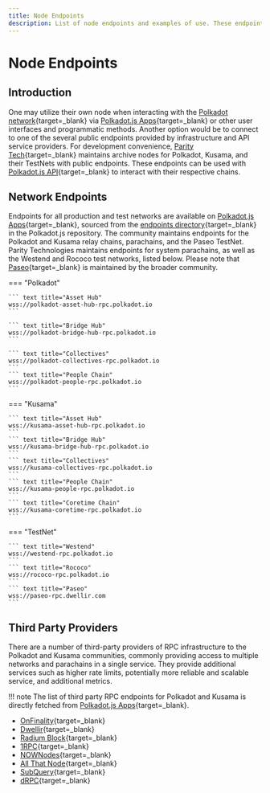 ```yaml
---
title: Node Endpoints
description: List of node endpoints and examples of use. These endpoints can be used for development, RPC, or other purposes for which network access is required.
---
```


# Node Endpoints

## Introduction

One may utilize their own node when interacting with the [Polkadot network](https://polkadot.network/){target=\_blank} via [Polkadot.js Apps](https://polkadot.js.org/apps/){target=\_blank} or other user interfaces and programmatic methods. Another option would be to connect to one of the several public endpoints provided by infrastructure and API service providers. For development convenience, [Parity Tech](https://www.parity.io/){target=\_blank} maintains archive nodes for Polkadot, Kusama, and their TestNets with public endpoints. These endpoints can be used with [Polkadot.js API](https://polkadot.js.org/docs/api){target=\_blank} to interact with their respective chains.

## Network Endpoints

Endpoints for all production and test networks are available on [Polkadot.js Apps](https://polkadot.js.org/apps/#/accounts){target=\_blank}, sourced from the [endpoints directory](https://github.com/polkadot-js/apps/tree/master/packages/apps-config/src/endpoints){target=\_blank} in the Polkadot.js repository. The community maintains endpoints for the Polkadot and Kusama relay chains, parachains, and the Paseo TestNet. Parity Technologies maintains endpoints for system parachains, as well as the Westend and Rococo test networks, listed below. Please note that [Paseo](https://github.com/paseo-network){target=\_blank} is maintained by the broader community.


=== "Polkadot"

    ``` text title="Asset Hub"
    wss://polkadot-asset-hub-rpc.polkadot.io
    ```

    ``` text title="Bridge Hub"
    wss://polkadot-bridge-hub-rpc.polkadot.io
    ```

    ``` text title="Collectives"
    wss://polkadot-collectives-rpc.polkadot.io
    ```
    ``` text title="People Chain"
    wss://polkadot-people-rpc.polkadot.io
    ```

=== "Kusama"

    ``` text title="Asset Hub"
    wss://kusama-asset-hub-rpc.polkadot.io
    ```
    ``` text title="Bridge Hub"
    wss://kusama-bridge-hub-rpc.polkadot.io
    ```
    ``` text title="Collectives"
    wss://kusama-collectives-rpc.polkadot.io
    ```
    ``` text title="People Chain"
    wss://kusama-people-rpc.polkadot.io
    ```
    ``` text title="Coretime Chain"
    wss://kusama-coretime-rpc.polkadot.io
    ```

=== "TestNet"

    ``` text title="Westend"
    wss://westend-rpc.polkadot.io
    ```
    ``` text title="Rococo"
    wss://rococo-rpc.polkadot.io
    ```
    ``` text title="Paseo"
    wss://paseo-rpc.dwellir.com
    ```

## Third Party Providers

There are a number of third-party providers of RPC infrastructure to the Polkadot and Kusama communities, commonly providing access to multiple networks and parachains in a single service. They provide additional services such as higher rate limits, potentially more reliable and scalable service, and additional metrics.

!!! note
    The list of third party RPC endpoints for Polkadot and Kusama is directly fetched from [Polkadot.js Apps](https://polkadot.js.org/apps/#/explorer){target=\_blank}.

- [OnFinality](https://onfinality.io){target=\_blank}
- [Dwellir](https://dwellir.com){target=\_blank}
- [Radium Block](https://radiumblock.com/){target=\_blank}
- [1RPC](https://1rpc.io/){target=\_blank}
- [NOWNodes](https://nownodes.io/){target=\_blank}
- [All That Node](https://www.allthatnode.com/){target=\_blank}
- [SubQuery](https://subquery.network/rpc/list/){target=\_blank}
- [dRPC](https://drpc.org/){target=\_blank}
